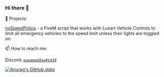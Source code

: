 ### Hi there 👋

<!--
**papamaddax/papamaddax** is a ✨ _special_ ✨ repository because its `README.md` (this file) appears on your GitHub profile.

Here are some ideas to get you started:

- 🔭 I’m currently working on ...
- 🌱 I’m currently learning ...
- 👯 I’m looking to collaborate on ...
- 🤔 I’m looking for help with ...
- 💬 Ask me about ...
- 📫 How to reach me: ...
- 😄 Pronouns: ...
- ⚡ Fun fact: ...
-->
🔭 Projects:

[noSpeedPolice](https://github.com/papamaddax/FiveM/tree/main/noSpeedPolice) - a FiveM script that works with Luxart Vehicle Controls to limit all emergency vehicles to the speed limit unless their lights are toggled on.

 📫 How to reach me:

Discord: [`papamaddax#1439`](https://discord.com/users/413624855510908929)

[![Anurag's GitHub stats](https://github-readme-stats.vercel.app/api?username=papamaddax?count_private=true)](https://github.com/anuraghazra/github-readme-stats)

